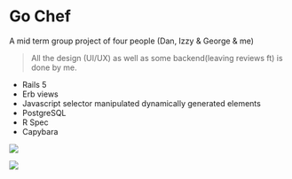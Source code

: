 # Go Chef
A mid term group project of four people (Dan, Izzy & George & me)

> All the design (UI/UX) as well as some backend(leaving reviews ft) is done by me. 

* Rails 5
* Erb views
* Javascript selector manipulated dynamically generated elements
* PostgreSQL
* R Spec
* Capybara



![](https://camo.githubusercontent.com/daf028a7debe333abb2661a9f732a97ac3e43802/68747470733a2f2f692e696d6775722e636f6d2f6a34474c4273642e6a7067)

![](https://camo.githubusercontent.com/2c17b9aa6ac717ad6c9c3fa2ff15745991156942/68747470733a2f2f692e696d6775722e636f6d2f614d59464e59652e6a7067)

